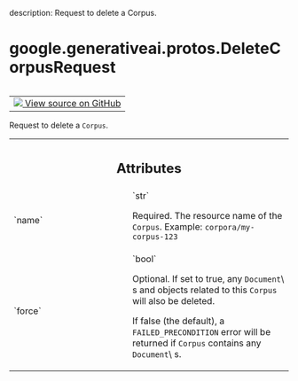 description: Request to delete a Corpus.

<div itemscope itemtype="http://developers.google.com/ReferenceObject">
<meta itemprop="name" content="google.generativeai.protos.DeleteCorpusRequest" />
<meta itemprop="path" content="Stable" />
</div>

# google.generativeai.protos.DeleteCorpusRequest

<!-- Insert buttons and diff -->

<table class="tfo-notebook-buttons tfo-api nocontent" align="left">
<td>
  <a target="_blank" href="https://github.com/googleapis/google-cloud-python/tree/main/packages/google-ai-generativelanguage/google/ai/generativelanguage_v1beta/types/retriever_service.py#L113-L135">
    <img src="https://www.tensorflow.org/images/GitHub-Mark-32px.png" />
    View source on GitHub
  </a>
</td>
</table>



Request to delete a ``Corpus``.

<!-- Placeholder for "Used in" -->




<!-- Tabular view -->
 <table class="responsive fixed orange">
<colgroup><col width="214px"><col></colgroup>
<tr><th colspan="2"><h2 class="add-link">Attributes</h2></th></tr>

<tr>
<td>
`name`<a id="name"></a>
</td>
<td>
`str`

Required. The resource name of the ``Corpus``. Example:
``corpora/my-corpus-123``
</td>
</tr><tr>
<td>
`force`<a id="force"></a>
</td>
<td>
`bool`

Optional. If set to true, any ``Document``\ s and objects
related to this ``Corpus`` will also be deleted.

If false (the default), a ``FAILED_PRECONDITION`` error will
be returned if ``Corpus`` contains any ``Document``\ s.
</td>
</tr>
</table>



